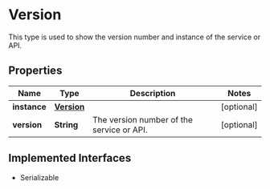 

# Version

This type is used to show the version number and instance of the service or API.
## Properties

Name | Type | Description | Notes
------------ | ------------- | ------------- | -------------
**instance** | [**Version**](Version.md) |  |  [optional]
**version** | **String** | The version number of the service or API. |  [optional]


## Implemented Interfaces

* Serializable


